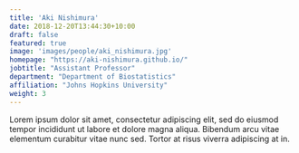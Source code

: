 ```yaml
---
title: 'Aki Nishimura'
date: 2018-12-20T13:44:30+10:00
draft: false
featured: true
image: 'images/people/aki_nishimura.jpg'
homepage: "https://aki-nishimura.github.io/"
jobtitle: "Assistant Professor"
department: "Department of Biostatistics"
affiliation: "Johns Hopkins University"
weight: 3
---
```


Lorem ipsum dolor sit amet, consectetur adipiscing elit, sed do eiusmod tempor incididunt ut labore et dolore magna aliqua. Bibendum arcu vitae elementum curabitur vitae nunc sed. Tortor at risus viverra adipiscing at in.
